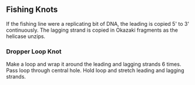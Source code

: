 ## Fishing Knots

If the fishing line were a replicating bit of DNA, 
the leading is copied 5' to 3' continuously.
The lagging strand is copied in Okazaki fragments as the helicase unzips.

### Dropper Loop  Knot

Make a loop and wrap it around the leading and lagging strands 6 times.
Pass loop through central hole. Hold loop and stretch leading and lagging strands.


